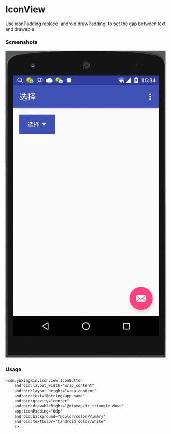 # IconView
Use iconPadding replace 'android:drawPadding' to set the gap between text and drawable

### Screenshots

![image](/screenshots/screenshots.png)

### Usage

```
<com.yuxingxin.iconview.IconButton
    android:layout_width="wrap_content"
    android:layout_height="wrap_content"
    android:text="@string/app_name"
    android:gravity="center"
    android:drawableRight="@mipmap/ic_triangle_down"
    app:iconPadding="6dp"
    android:background="@color/colorPrimary"
    android:textColor="@android:color/white"
    />
```


